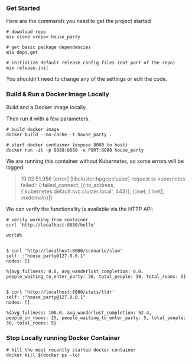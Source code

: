 ### Get Started

Here are the commands you need to get the project started

```shell
# download repo
mix clone <repo> house_party

# get basic package dependencies
mix deps.get

# initialize default release config files (not part of the repo)
mix release.init
```

You shouldn't need to change any of the settings or edit the code.

### Build & Run a Docker Image Locally

Build and a Docker image locally.

Then run it with a few parameters.


```shell
# build docker image
docker build --no-cache -t house_party .

# start docker container (expose 8080 to host)
docker run -it -p 8080:8080 -e PORT:8080 house_party
```
We are running this container without Kubernetes, so some errors will be logged:

> 19:02:51.956 [error] [libcluster:hpgcpcluster] request to kubernetes failed!: {:failed_connect, [{:to_address, {'kubernetes.default.svc.cluster.local', 443}}, {:inet, [:inet], :nxdomain}]}

We can verify the functionality is available via the HTTP API:

```shell
# verify working from container
curl 'http://localhost:8080/hello'

world%


$ curl 'http://localhost:8080/scenario/slow'
self: :"house_party@127.0.0.1"
nodes: []

%{avg_fullness: 0.0, avg_wanderlust_completion: 0.0, people_waiting_to_enter_party: 30, total_people: 30, total_rooms: 5}


$ curl 'http://localhost:8080/stats/tldr'
self: :"house_party@127.0.0.1"
nodes: []

%{avg_fullness: 100.0, avg_wanderlust_completion: 52.4, people_in_rooms: 25, people_waiting_to_enter_party: 5, total_people: 30, total_rooms: 5}
```

### Stop Locally running Docker Container

```shell
# kill the most recently started docker container
docker kill $(docker ps -lq)
```
